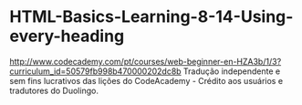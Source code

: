 HTML-Basics-Learning-8-14-Using-every-heading
=============================================

http://www.codecademy.com/pt/courses/web-beginner-en-HZA3b/1/3?curriculum_id=50579fb998b470000202dc8b
Tradução independente e sem fins lucrativos das lições do CodeAcademy - Crédito aos usuários e tradutores do Duolingo.
